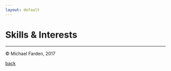 ```yaml
---
layout: default
---
```


# Skills & Interests

* * *
© Michael Farden, 2017

[back](../fardenml.github.io)
